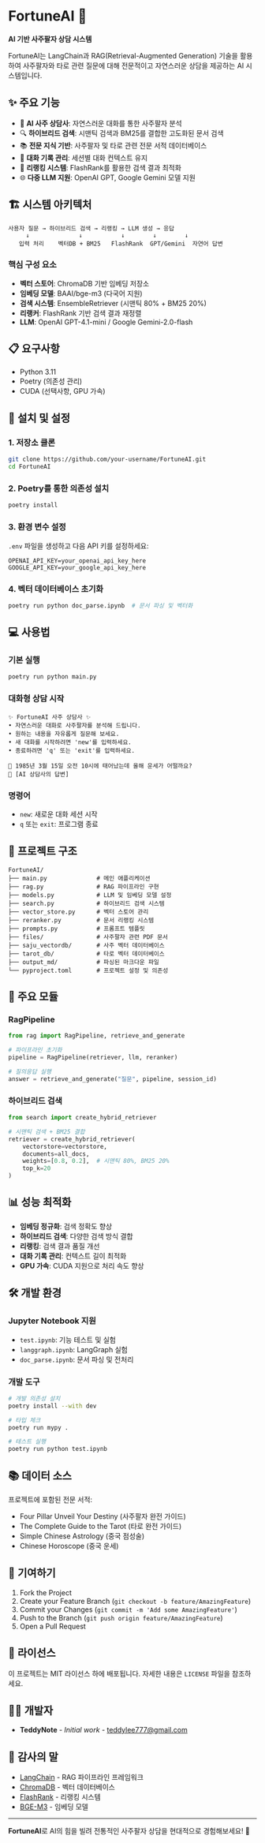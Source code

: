# FortuneAI 🔮

**AI 기반 사주팔자 상담 시스템**

FortuneAI는 LangChain과 RAG(Retrieval-Augmented Generation) 기술을 활용하여 사주팔자와 타로 관련 질문에 대해 전문적이고 자연스러운 상담을 제공하는 AI 시스템입니다.

## ✨ 주요 기능

- 🤖 **AI 사주 상담사**: 자연스러운 대화를 통한 사주팔자 분석
- 🔍 **하이브리드 검색**: 시맨틱 검색과 BM25를 결합한 고도화된 문서 검색
- 📚 **전문 지식 기반**: 사주팔자 및 타로 관련 전문 서적 데이터베이스
- 💬 **대화 기록 관리**: 세션별 대화 컨텍스트 유지
- 🎯 **리랭킹 시스템**: FlashRank를 활용한 검색 결과 최적화
- 🌐 **다중 LLM 지원**: OpenAI GPT, Google Gemini 모델 지원

## 🏗️ 시스템 아키텍처

```
사용자 질문 → 하이브리드 검색 → 리랭킹 → LLM 생성 → 응답
     ↓              ↓           ↓        ↓        ↓
   입력 처리    벡터DB + BM25   FlashRank  GPT/Gemini  자연어 답변
```

### 핵심 구성 요소

- **벡터 스토어**: ChromaDB 기반 임베딩 저장소
- **임베딩 모델**: BAAI/bge-m3 (다국어 지원)
- **검색 시스템**: EnsembleRetriever (시맨틱 80% + BM25 20%)
- **리랭커**: FlashRank 기반 검색 결과 재정렬
- **LLM**: OpenAI GPT-4.1-mini / Google Gemini-2.0-flash

## 📋 요구사항

- Python 3.11
- Poetry (의존성 관리)
- CUDA (선택사항, GPU 가속)

## 🚀 설치 및 설정

### 1. 저장소 클론
```bash
git clone https://github.com/your-username/FortuneAI.git
cd FortuneAI
```

### 2. Poetry를 통한 의존성 설치
```bash
poetry install
```

### 3. 환경 변수 설정
`.env` 파일을 생성하고 다음 API 키를 설정하세요:

```env
OPENAI_API_KEY=your_openai_api_key_here
GOOGLE_API_KEY=your_google_api_key_here
```

### 4. 벡터 데이터베이스 초기화
```bash
poetry run python doc_parse.ipynb  # 문서 파싱 및 벡터화
```

## 💻 사용법

### 기본 실행
```bash
poetry run python main.py
```

### 대화형 상담 시작
```
✨ FortuneAI 사주 상담사 ✨
• 자연스러운 대화로 사주팔자를 분석해 드립니다.
• 원하는 내용을 자유롭게 질문해 보세요.
• 새 대화를 시작하려면 'new'를 입력하세요.
• 종료하려면 'q' 또는 'exit'를 입력하세요.

🙋 1985년 3월 15일 오전 10시에 태어났는데 올해 운세가 어떨까요?
🔮 [AI 상담사의 답변]
```

### 명령어
- `new`: 새로운 대화 세션 시작
- `q` 또는 `exit`: 프로그램 종료

## 📁 프로젝트 구조

```
FortuneAI/
├── main.py              # 메인 애플리케이션
├── rag.py               # RAG 파이프라인 구현
├── models.py            # LLM 및 임베딩 모델 설정
├── search.py            # 하이브리드 검색 시스템
├── vector_store.py      # 벡터 스토어 관리
├── reranker.py          # 문서 리랭킹 시스템
├── prompts.py           # 프롬프트 템플릿
├── files/               # 사주팔자 관련 PDF 문서
├── saju_vectordb/       # 사주 벡터 데이터베이스
├── tarot_db/            # 타로 벡터 데이터베이스
├── output_md/           # 파싱된 마크다운 파일
└── pyproject.toml       # 프로젝트 설정 및 의존성
```

## 🔧 주요 모듈

### RagPipeline
```python
from rag import RagPipeline, retrieve_and_generate

# 파이프라인 초기화
pipeline = RagPipeline(retriever, llm, reranker)

# 질의응답 실행
answer = retrieve_and_generate("질문", pipeline, session_id)
```

### 하이브리드 검색
```python
from search import create_hybrid_retriever

# 시맨틱 검색 + BM25 결합
retriever = create_hybrid_retriever(
    vectorstore=vectorstore,
    documents=all_docs,
    weights=[0.8, 0.2],  # 시맨틱 80%, BM25 20%
    top_k=20
)
```

## 📊 성능 최적화

- **임베딩 정규화**: 검색 정확도 향상
- **하이브리드 검색**: 다양한 검색 방식 결합
- **리랭킹**: 검색 결과 품질 개선
- **대화 기록 관리**: 컨텍스트 길이 최적화
- **GPU 가속**: CUDA 지원으로 처리 속도 향상

## 🛠️ 개발 환경

### Jupyter Notebook 지원
- `test.ipynb`: 기능 테스트 및 실험
- `langgraph.ipynb`: LangGraph 실험
- `doc_parse.ipynb`: 문서 파싱 및 전처리

### 개발 도구
```bash
# 개발 의존성 설치
poetry install --with dev

# 타입 체크
poetry run mypy .

# 테스트 실행
poetry run python test.ipynb
```

## 📚 데이터 소스

프로젝트에 포함된 전문 서적:
- Four Pillar Unveil Your Destiny (사주팔자 완전 가이드)
- The Complete Guide to the Tarot (타로 완전 가이드)
- Simple Chinese Astrology (중국 점성술)
- Chinese Horoscope (중국 운세)

## 🤝 기여하기

1. Fork the Project
2. Create your Feature Branch (`git checkout -b feature/AmazingFeature`)
3. Commit your Changes (`git commit -m 'Add some AmazingFeature'`)
4. Push to the Branch (`git push origin feature/AmazingFeature`)
5. Open a Pull Request

## 📄 라이선스

이 프로젝트는 MIT 라이선스 하에 배포됩니다. 자세한 내용은 `LICENSE` 파일을 참조하세요.

## 👨‍💻 개발자

- **TeddyNote** - *Initial work* - [teddylee777@gmail.com](mailto:teddylee777@gmail.com)

## 🙏 감사의 말

- [LangChain](https://langchain.com/) - RAG 파이프라인 프레임워크
- [ChromaDB](https://www.trychroma.com/) - 벡터 데이터베이스
- [FlashRank](https://github.com/PrithivirajDamodaran/FlashRank) - 리랭킹 시스템
- [BGE-M3](https://huggingface.co/BAAI/bge-m3) - 임베딩 모델

---

**FortuneAI**로 AI의 힘을 빌려 전통적인 사주팔자 상담을 현대적으로 경험해보세요! 🌟